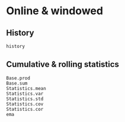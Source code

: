 # Online & windowed

## History

```@docs
history
```

## Cumulative & rolling statistics

```@docs
Base.prod
Base.sum
Statistics.mean
Statistics.var
Statistics.std
Statistics.cov
Statistics.cor
ema
```